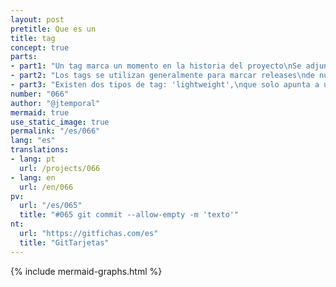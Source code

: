 ```yaml
---
layout: post
pretitle: Que es un
title: tag
concept: true
parts:
- part1: "Un tag marca un momento en la historia del proyecto\nSe adjuntan al commit utilizado para crearlas"
- part2: "Los tags se utilizan generalmente para marcar releases\nde nuevas funciones o versiones de software"
- part3: "Existen dos tipos de tag: 'lightweight',\nque solo apunta a un commit, o 'annotated' que tiene información adicional\ncomo mensaje, autoría y fecha de creación"
number: "066"
author: "@jtemporal"
mermaid: true
use_static_image: true
permalink: "/es/066"
lang: "es"
translations:
- lang: pt
  url: /projects/066
- lang: en
  url: /en/066  
pv:
  url: "/es/065"
  title: "#065 git commit --allow-empty -m 'texto'"
nt:
  url: "https://gitfichas.com/es"
  title: "GitTarjetas"
---
```


{% include mermaid-graphs.html %}
